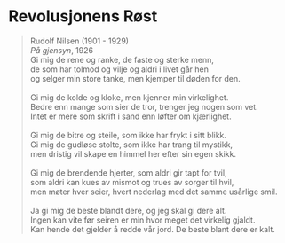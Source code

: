 # Revolusjonens Røst  
> Rudolf Nilsen (1901 - 1929)  
> *På gjensyn*, 1926
    
Gi mig de rene og ranke, de faste og sterke menn,  
de som har tolmod og vilje og aldri i livet går hen  
og selger min store tanke, men kjemper til døden for den.  
    
Gi mig de kolde og kloke, men kjenner min virkelighet.  
Bedre enn mange som sier de tror, trenger jeg nogen som vet.  
Intet er mere som skrift i sand enn løfter om kjærlighet.  
    
Gi mig de bitre og steile, som ikke har frykt i sitt blikk.  
Gi mig de gudløse stolte, som ikke har trang til mystikk,  
men dristig vil skape en himmel her efter sin egen skikk.  
    
Gi mig de brendende hjerter, som aldri gir tapt for tvil,  
som aldri kan kues av mismot og trues av sorger til hvil,  
men møter hver seier, hvert nederlag med det samme usårlige smil.  
    
Ja gi mig de beste blandt dere, og jeg skal gi dere alt.  
Ingen kan vite før seiren er min hvor meget det virkelig gjaldt.  
Kan hende det gjelder å redde vår jord. De beste blant dere er kalt.